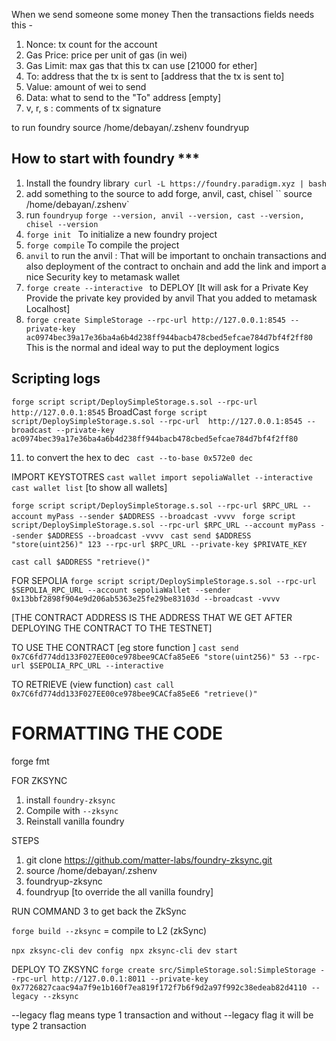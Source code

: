 When we send someone some money
Then the transactions fields needs this -

1. Nonce: tx count for the account
2. Gas Price: price per unit of gas (in wei)
3. Gas Limit: max gas that this tx can use [21000 for ether]
4. To: address that the tx is sent to [address that the tx is sent to]
5. Value: amount of wei to send
6. Data: what to send to the "To" address [empty]
7. v, r, s : comments of tx signature

to run foundry
source /home/debayan/.zshenv
foundryup

## How to start with foundry \*\*\*

1. Install the foundry library` curl -L https://foundry.paradigm.xyz | bash`
2. add something to the source to add forge, anvil, cast, chisel `` source /home/debayan/.zshenv`
3. run `foundryup` `forge --version, anvil --version, cast --version, chisel --version`
4. `forge init ` To initialize a new foundry project
5. `forge compile` To compile the project
6. `anvil` to run the anvil : That will be important to onchain transactions and also deployment of the contract to onchain and add the link and import a nice Security key to metamask wallet
7. `forge create --interactive ` to DEPLOY [It will ask for a Private Key Provide the private key provided by anvil That you added to metamask Localhost]
8. `forge create SimpleStorage --rpc-url http://127.0.0.1:8545 --private-key ac0974bec39a17e36ba4a6b4d238ff944bacb478cbed5efcae784d7bf4f2ff80`
   This is the normal and ideal way to put the deployment logics

## Scripting logs

`forge script script/DeploySimpleStorage.s.sol --rpc-url  http://127.0.0.1:8545`
BroadCast `forge script script/DeploySimpleStorage.s.sol --rpc-url  http://127.0.0.1:8545 --broadcast --private-key ac0974bec39a17e36ba4a6b4d238ff944bacb478cbed5efcae784d7bf4f2ff80`

11. to convert the hex to dec ` cast --to-base 0x572e0 dec`

IMPORT KEYSTOTRES
`cast wallet import sepoliaWallet --interactive`
`cast wallet list` [to show all wallets]

`forge script script/DeploySimpleStorage.s.sol --rpc-url $RPC_URL --account myPass --sender $ADDRESS --broadcast -vvvv `
`forge script script/DeploySimpleStorage.s.sol --rpc-url $RPC_URL --account myPass --sender $ADDRESS --broadcast -vvvv `
`cast send $ADDRESS "store(uint256)" 123 --rpc-url $RPC_URL --private-key $PRIVATE_KEY`

`cast call $ADDRESS "retrieve()"`

FOR SEPOLIA
`forge script script/DeploySimpleStorage.s.sol --rpc-url $SEPOLIA_RPC_URL --account sepoliaWallet --sender 0x13bbf2898f904e9d206ab5363e25fe29be83103d --broadcast -vvvv `

[THE CONTRACT ADDRESS IS THE ADDRESS THAT WE GET AFTER DEPLOYING THE CONTRACT TO THE TESTNET]

TO USE THE CONTRACT [eg store function ]
`cast send 0x7C6fd774dd133F027EE00ce978bee9CACfa85eE6 "store(uint256)" 53 --rpc-url $SEPOLIA_RPC_URL --interactive`

TO RETRIEVE (view function)
`cast call 0x7C6fd774dd133F027EE00ce978bee9CACfa85eE6 "retrieve()"`

# FORMATTING THE CODE

forge fmt

FOR ZKSYNC

1.  install `foundry-zksync`
2.  Compile with `--zksync`
3.  Reinstall vanilla foundry

STEPS

1.  git clone https://github.com/matter-labs/foundry-zksync.git
2.  source /home/debayan/.zshenv
3.  foundryup-zksync
4.  foundryup [to override the all vanilla foundry]

RUN COMMAND 3 to get back the ZkSync

`forge build --zksync` = compile to L2 (zkSync)

`npx zksync-cli dev config `
`npx zksync-cli dev start`

DEPLOY TO ZKSYNC
`forge create src/SimpleStorage.sol:SimpleStorage --rpc-url http://127.0.0.1:8011 --private-key 0x7726827caac94a7f9e1b160f7ea819f172f7b6f9d2a97f992c38edeab82d4110 --legacy --zksync `

--legacy flag means type 1 transaction
and without --legacy flag it will be type 2 transaction
